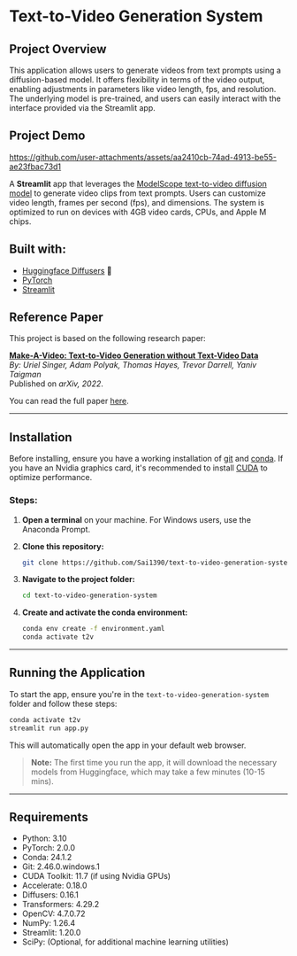 # Text-to-Video Generation System


## Project Overview
This application allows users to generate videos from text prompts using a diffusion-based model. It offers flexibility in terms of the video output, enabling adjustments in parameters like video length, fps, and resolution. The underlying model is pre-trained, and users can easily interact with the interface provided via the Streamlit app.

## Project Demo
https://github.com/user-attachments/assets/aa2410cb-74ad-4913-be55-ae23fbac73d1


A **Streamlit** app that leverages the [ModelScope text-to-video diffusion model](https://huggingface.co/damo-vilab/modelscope-damo-text-to-video-synthesis) to generate video clips from text prompts. Users can customize video length, frames per second (fps), and dimensions. The system is optimized to run on devices with 4GB video cards, CPUs, and Apple M chips.

## **Built with:**
- [Huggingface Diffusers](https://github.com/huggingface/diffusers) 🧨
- [PyTorch](https://github.com/pytorch/pytorch)
- [Streamlit](https://github.com/streamlit/streamlit)


## Reference Paper

This project is based on the following research paper:

**[Make-A-Video: Text-to-Video Generation without Text-Video Data](https://arxiv.org/pdf/2209.14792)**  
*By: Uriel Singer, Adam Polyak, Thomas Hayes, Trevor Darrell, Yaniv Taigman*  
Published on *arXiv, 2022*.

You can read the full paper [here](https://arxiv.org/pdf/2209.14792).

---

## **Installation**

Before installing, ensure you have a working installation of [git](https://git-scm.com/downloads) and [conda](https://conda.io/projects/conda/en/latest/user-guide/install/index.html). If you have an Nvidia graphics card, it's recommended to install [CUDA](https://developer.nvidia.com/cuda-downloads) to optimize performance.

### **Steps:**

1. **Open a terminal** on your machine. For Windows users, use the Anaconda Prompt.

2. **Clone this repository:**

    ```bash
    git clone https://github.com/Sai1390/text-to-video-generation-system.git
    ```

3. **Navigate to the project folder:**

    ```bash
    cd text-to-video-generation-system
    ```

4. **Create and activate the conda environment:**

    ```bash
    conda env create -f environment.yaml
    conda activate t2v
    ```

---

## **Running the Application**

To start the app, ensure you're in the `text-to-video-generation-system` folder and follow these steps:

```bash
conda activate t2v
streamlit run app.py
```

This will automatically open the app in your default web browser.

> **Note:** The first time you run the app, it will download the necessary models from Huggingface, which may take a few minutes (10-15 mins).
--- 
## **Requirements**
- Python: 3.10
- PyTorch: 2.0.0
- Conda: 24.1.2
- Git: 2.46.0.windows.1
- CUDA Toolkit: 11.7 (if using Nvidia GPUs)
- Accelerate: 0.18.0
- Diffusers: 0.16.1
- Transformers: 4.29.2
- OpenCV: 4.7.0.72
- NumPy: 1.26.4
- Streamlit: 1.20.0
- SciPy: (Optional, for additional machine learning utilities)
